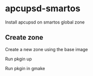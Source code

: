 # apcupsd-smartos
Install apcupsd on smartos global zone

## Create zone
Create a new zone using the base image

Run pkgin up

Run pkgin in gmake

